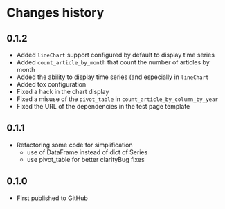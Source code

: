 # Changes history

## 0.1.2

- Added `lineChart` support configured by default to display time series
- Added `count_article_by_month` that count the number of articles by month
- Added the ability to display time series (and especially in `lineChart`
- Added tox configuration
- Fixed a hack in the chart display
- Fixed a misuse of the `pivot_table` in `count_article_by_column_by_year` 
- Fixed the URL of the dependencies in the test page template

## 0.1.1

- Refactoring some code for simplification
    - use of DataFrame instead of dict of Series
    - use pivot_table for better clarityBug fixes
  
## 0.1.0

- First published to GitHub